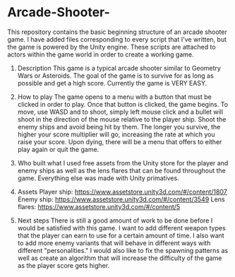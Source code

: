 Arcade-Shooter-
===============

This repository contains the basic beginning structure of an arcade shooter game.  I have added files corresponding
to every script that I've written, but the game is powered by the Unity engine.  These scripts are attached to actors
within the game world in order to create a working game.

1) Description
This game is a typical arcade shooter similar to Geometry Wars or Asteroids.
The goal of the game is to survive for as long as possible and get a high
score.  Currently the game is VERY EASY.

2) How to play
The game opens to a menu with a button that must be clicked in order to 
play.  Once that button is clicked, the game begins.  To move, use
WASD and to shoot, simply left mouse click and a bullet will shoot in
the direction of the mouse relative to the player ship.  Shoot the enemy
ships and avoid being hit by them.  The longer you survive, the higher 
your score multiplier will go, increasing the rate at which you raise
your score.  Upon dying, there will be a menu that offers to either play
again or quit the game.

3) Who built what
I used free assets from the Unity store for the player and 
enemy ships as well as the lens flares that can be found throughout the
game.  Everything else was made with Unity primatives.

4) Assets
Player ship: https://www.assetstore.unity3d.com/#/content/1807
Enemy ship: https://www.assetstore.unity3d.com/#/content/3549
Lens flares: https://www.assetstore.unity3d.com/#/content/5

5) Next steps
There is still a good amount of work to be done before I would be 
satisfied with this game.  I want to add different weapon types that the
player can earn to use for a certain amount of time.  I also want to add
more enemy variants that will behave in different ways with different
"personalities."  I would also like to fix the spawning patterns as well
as create an algorithm that will increase the difficulty of the game as
the player score gets higher.
